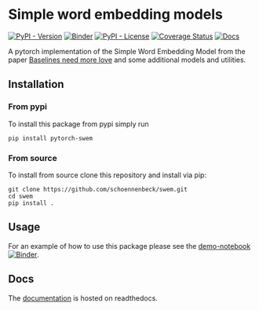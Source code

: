 # Simple word embedding models

[![PyPI - Version](https://img.shields.io/pypi/v/pytorch-swem)](https://pypi.org/project/pytorch-swem/)
[![Binder](https://mybinder.org/badge_logo.svg)](https://mybinder.org/v2/gh/schoennenbeck/swem/main?labpath=docs%2Fsource%2Fusage%2FDemo.ipynb)
[![PyPI - License](https://img.shields.io/pypi/l/pytorch-swem)](https://github.com/schoennenbeck/swem/blob/main/LICENSE)
[![Coverage Status](https://coveralls.io/repos/github/schoennenbeck/swem/badge.svg)](https://coveralls.io/github/schoennenbeck/swem)
[![Docs](https://readthedocs.org/projects/pytorch-swem/badge/?version=latest)](https://pytorch-swem.readthedocs.io/)

A pytorch implementation of the Simple Word Embedding Model from the paper [Baselines need more love](https://arxiv.org/abs/1808.09843) and some additional models and utilities.

## Installation

### From pypi

To install this package from pypi simply run

```
pip install pytorch-swem
```

### From source

To install from source clone this repository and install via pip:

```
git clone https://github.com/schoennenbeck/swem.git
cd swem
pip install .
```

## Usage

For an example of how to use this package please see the [demo-notebook](https://github.com/schoennenbeck/swem/blob/main/docs/source/usage/Demo.ipynb) [![Binder](https://mybinder.org/badge_logo.svg)](https://mybinder.org/v2/gh/schoennenbeck/swem/main?labpath=docs%2Fsource%2Fusage%2FDemo.ipynb).

## Docs

The [documentation](https://pytorch-swem.readthedocs.io/) is hosted on readthedocs.
